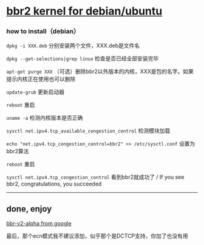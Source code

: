 
# [bbr2 kernel for debian/ubuntu](https://github.com/qwerttvv/bbr-v2-alpha/releases "bbr2 kernel for debian/ubuntu")

### how to install（debian）

`dpkg -i XXX.deb`		分别安装两个文件，XXX.deb是文件名

`dpkg --get-selections|grep linux`		检查是否已经全部安装完毕

`apt-get purge XXX`		（可选）删除bbr2以外版本的内核，XXX是包的名字。如果提示内核正在使用也可以删除

`update-grub`		更新启动器

`reboot`		重启

`uname -a`		检测内核版本是否正确

`sysctl net.ipv4.tcp_available_congestion_control`		检测模块加载

`echo "net.ipv4.tcp_congestion_control=bbr2" >> /etc/sysctl.conf`		设置为bbr2算法

`reboot`		重启

`sysctl net.ipv4.tcp_congestion_control`		看到bbr2就成功了 / If you see bbr2, congratulations, you succeeded


------------


## done, enjoy





[bbr-v2-alpha from google](https://github.com/google/bbr/tree/v2alpha "bbr-v2-alpha from google")


最后，那个ecn模式我不建议添加，似乎那个是DCTCP支持，你加了也没有用
